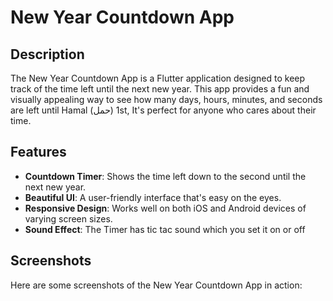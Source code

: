 # New Year Countdown App

## Description

The New Year Countdown App is a Flutter application designed to keep track of the time left until the next new year. This app provides a fun and visually appealing way to see how many days, hours, minutes, and seconds are left until Hamal (حمل) 1st, It's perfect for anyone who cares about their time. 

## Features

- **Countdown Timer**: Shows the time left down to the second until the next new year.
- **Beautiful UI**: A user-friendly interface that's easy on the eyes.
- **Responsive Design**: Works well on both iOS and Android devices of varying screen sizes.
- **Sound Effect**: The Timer has tic tac sound which you set it on or off

## Screenshots

Here are some screenshots of the New Year Countdown App in action:

